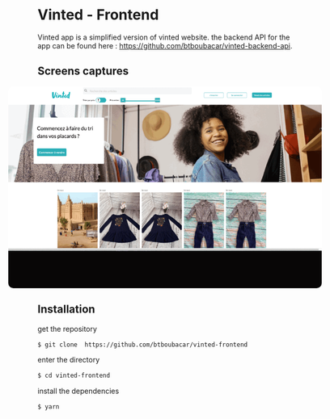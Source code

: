 # Vinted - Frontend

Vinted app is a simplified version of vinted website. the backend API for the app can be found here : https://github.com/btboubacar/vinted-backend-api.

## Screens captures

<div style="display: flex; justify-content: center; align-items: center;">
<img src="src/assets/img/vinted_images.gif" alt="Función 2" style="max-width: 90vw; height: 400px; border-radius: 10px">
</div>

## Installation

get the repository

```bash
$ git clone  https://github.com/btboubacar/vinted-frontend
```

enter the directory

```bash
$ cd vinted-frontend
```

install the dependencies

```bash
$ yarn
```
